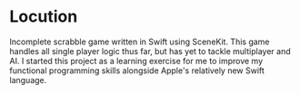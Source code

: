 # Locution
Incomplete scrabble game written in Swift using SceneKit. This game handles all single player logic thus far, but has yet to tackle multiplayer and AI. I started this project as a learning exercise for me to improve my functional programming skills alongside Apple's relatively new Swift language.
